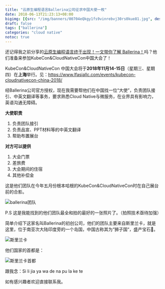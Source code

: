 ```yaml
---
title: "云原生编程语言Ballerina公司征求中国大使一枚"
date: 2018-06-13T21:23:13+08:00
bigimg: [{src: "/img/banners/00704eQkgy1fs9vinrebvj30rs0kue81.jpg", desc: "Siri Lanka"}]
draft: false
tags: ["ballerina"]
categories: "cloud native"
notoc: true
---
```


还记得我之前分享的[云原生编程语言终于出现！一文带你了解 Ballerina！](http://mp.weixin.qq.com/s?__biz=MzI1NTE2NDE2MA==&mid=2649381257&idx=1&sn=e3c3fc1ed4c9099b95fffd22ff576629&chksm=f224d3e6c5535af0db1b7f6c9fa85390b3e5d41f6b18d46ac8edce9304b3db2ae88c9de04bf6&scene=21#wechat_redirect)吗？他们准备来参加KubeCon&CloudNativeCon中国大会了！

KubeCon&CloudNativeCon 中国大会将于**2018年11月14-15日**（星期三、星期四）在**上海**举行。见：https://www.lfasiallc.com/events/kubecon-cloudnativecon-china-2018/

经Ballerina公司官方授权，现在我需要帮他们在中国找一位“大使”，负责团队接引、中英文翻译等事务，要求熟悉Cloud Native与微服务，在业界具有影响力，英语沟通无障碍。

**大使职责**

1. 负责团队接引
2. 负责品宣、PPT材料等的中英文翻译
3. 帮助布置展台

**对方可以提供**

1. 大会门票
2. 差旅费
3. 大会期间的住宿
4. 其他补偿金

这是他们团队在今年五月份根本哈根的KubeCon&CloudNativeCon时在自己展台前的合影。

![ballerina团队](https://ws1.sinaimg.cn/large/00704eQkgy1fs9uh7e24yj31kw16okjm.jpg) 

P.S 这是我能找到的他们团队最全和拍的最好的一张照片了。（拍照技术亟待加强）

简单介绍下这家名叫Ballerina的初创公司，他们的团队主要来自斯里兰卡，就是这里，位于南亚次大陆印度旁的一个岛国，中国古称其为“狮子国“，盛产宝石💎。

![斯里兰卡](https://ws1.sinaimg.cn/large/00704eQkgy1fs9uoqjgexj31900ui0wt.jpg)

他们国家的首都是：

![斯里兰卡首都](https://ws1.sinaimg.cn/large/00704eQkgy1fs9us82f4lj30xk0eitfg.jpg)

跟我念：Si li jia ya wa de na pu la ke te

如有感兴趣者欢迎直接联系我。

